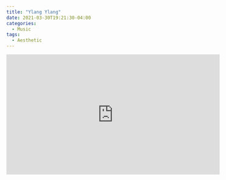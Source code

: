 ```yaml
---
title: "Ylang Ylang"
date: 2021-03-30T19:21:30-04:00
categories:
  - Music
tags:
  - Aesthetic
---
```

<iframe width="560" height="315" src="https://www.youtube-nocookie.com/embed/pfU0QORkRpY?controls=0" title="YouTube video player" frameborder="0" allow="accelerometer; autoplay; clipboard-write; encrypted-media; gyroscope; picture-in-picture" allowfullscreen></iframe>